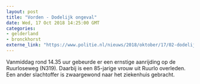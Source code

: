 ```yaml
---
layout: post
title: "Vorden - Dodelijk ongeval"
date: Wed, 17 Oct 2018 14:25:00 GMT
categories: 
- gelderland 
- bronckhorst 
externe_link: "https://www.politie.nl/nieuws/2018/oktober/17/02-dodelijk-ongeval.html"
---
```


Vanmiddag rond 14.35 uur gebeurde er een ernstige aanrijding op de Ruurloseweg (N319). Daarbij is een 85-jarige vrouw uit Ruurlo overleden. Een ander slachtoffer is zwaargewond naar het ziekenhuis gebracht.
